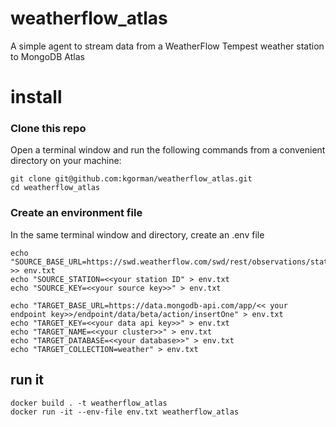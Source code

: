 # weatherflow_atlas
A simple agent to stream data from a WeatherFlow Tempest weather station to MongoDB Atlas

# install
### Clone this repo
Open a terminal window and run the following commands from a convenient directory on your machine:

```
git clone git@github.com:kgorman/weatherflow_atlas.git
cd weatherflow_atlas
```

### Create an environment file
In the same terminal window and directory, create an .env file

```
echo "SOURCE_BASE_URL=https://swd.weatherflow.com/swd/rest/observations/station/" >> env.txt
echo "SOURCE_STATION=<<your station ID" > env.txt
echo "SOURCE_KEY=<<your source key>>" > env.txt

echo "TARGET_BASE_URL=https://data.mongodb-api.com/app/<< your endpoint key>>/endpoint/data/beta/action/insertOne" > env.txt
echo "TARGET_KEY=<<your data api key>>" > env.txt
echo "TARGET_NAME=<<your cluster>>" > env.txt
echo "TARGET_DATABASE=<<your database>>" > env.txt
echo "TARGET_COLLECTION=weather" > env.txt
```

## run it
```
docker build . -t weatherflow_atlas
docker run -it --env-file env.txt weatherflow_atlas
```